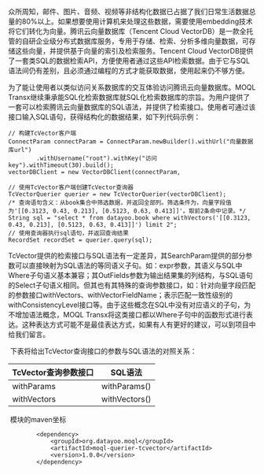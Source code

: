 ​	众所周知，邮件、图片、音频、视频等非结构化数据已占据了我们日常生活数据总量的80%以上。如果想要使用计算机来处理这些数据，需要使用embedding技术将它们转化为向量。腾讯云向量数据库（Tencent Cloud VectorDB）是一款全托管的自研企业级分布式数据库服务，专用于存储、检索、分析多维向量数据，可存储这些向量，并提供基于向量的索引及检索服务。Tencent Cloud VectorDB提供了一套类SQL的数据检索API，方便使用者通过这些API检索数据。由于它与SQL语法间仍有差别，且必须通过编程的方式才能获取数据，使用起来仍不够方便。

​    为了能让使用者以类似访问关系数据库的交互体验访问腾讯云向量数据库。MOQL Transx继续秉承能SQL化检索数据库就SQL化检索数据库的宗旨。为用户提供了一套可以检索腾讯云向量数据库的SQL语法，并提供了检索接口。使用者可通过该接口输入SQL语句，获得结构化的数据结果，如下列代码示例：

```
// 构建TcVector客户端
ConnectParam connectParam = ConnectParam.newBuilder().withUrl("向量数据库url")
        .withUsername("root").withKey("访问key").withTimeout(30).build();
vectorDBClient = new VectorDBClient(connectParam,

// 使用TcVector客户端创建TcVector查询器
TcVectorQuerier querier = new TcVectorQuerier(vectorDBClient);
/* 查询语句含义：从book集合中筛选数据，并返回全部列。筛选条件为，向量字段值为'[[0.3123, 0.43, 0.213], [0.5123, 0.63, 0.413]]'。取前2条命中记录。*/
String sql = "select * from datayoo.book where withVectors('[[0.3123, 0.43, 0.213], [0.5123, 0.63, 0.413]]') limit 2";
// 使用查询器执行sql语句，并返回查询结果
RecordSet recordSet = querier.query(sql);
```


​	TcVector提供的检索接口与SQL语法有一定差异，其SearchParam提供的部分参数可以直接映射为SQL语法的等同语义子句。如：expr参数，其语义与SQL中Where子句语义基本兼容；其OutFields参数为输出结果集的列结构，与SQL语句的Select子句语义相同。但其也有其特殊的查询参数接口，如：针对向量字段匹配的参数接口withVectors、withVectorFieldName；表示匹配一致性级别的withConsistencyLevel接口等。由于这些概念在SQL中没有对应语义的子句，为不增加语法概念，MOQL Transx将这类接口都以Where子句中的函数形式进行表达。这种表达方式可能不是最佳表达方式，如果有人有更好的建议，可以到项目中给我们留言。

​	下表将给出TcVector查询接口的参数与SQL语法的对照关系：

| TcVector查询参数接口                                 | SQL语法         |
|------------------------------------------------|---------------|
| withParams                                     | withParams()  |
| withVectors                                    | withVectors() |

​	模块的maven坐标

```
        <dependency>
            <groupId>org.datayoo.moql</groupId>
            <artifactId>moql-querier-tcvector</artifactId>
            <version>1.0.0</version>
        </dependency>
```